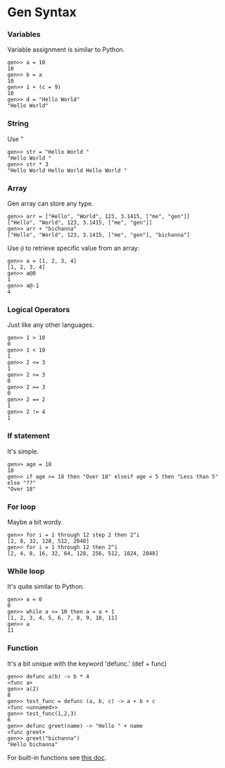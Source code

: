 
# Gen Syntax

### Variables
Variable assignment is similar to Python.
```
gen>> a = 10
10
gen>> b = a
10
gen>> 1 + (c = 9)
10
gen>> d = "Hello World"
"Hello World"
```

### String
Use "
```
gen>> str = "Hello World "
"Hello World "
gen>> str * 3
"Hello World Hello World Hello World "
```

### Array
Gen array can store any type.
```
gen>> arr = ["Hello", "World", 123, 3.1415, ["me", "gen"]]
["Hello", "World", 123, 3.1415, ["me", "gen"]]
gen>> arr + "bichanna"
["Hello", "World", 123, 3.1415, ["me", "gen"], "bichanna"]
```
Use `@` to retrieve specific value from an array:
```
gen>> a = [1, 2, 3, 4]
[1, 2, 3, 4]
gen>> a@0
1
gen>> a@-1
4
```

### Logical Operators
Just like any other languages.
```
gen>> 1 > 10
0
gen>> 1 < 10 
1
gen>> 2 <= 3
1
gen>> 2 >= 3
0
gen>> 2 == 3
0
gen>> 2 == 2
1
gen>> 2 != 4
1
```

### If statement
It's simple.
```
gen>> age = 18
18
gen>> if age >= 18 then "Over 18" elseif age < 5 then "Less than 5" else "??"
"Over 18"
```

### For loop
Maybe a bit wordy.
```
gen>> for i = 1 through 12 step 2 then 2^i
[2, 8, 32, 128, 512, 2048]
gen>> for i = 1 through 12 then 2^i
[2, 4, 8, 16, 32, 64, 128, 256, 512, 1024, 2048]
```

### While loop
It's quite similar to Python.
```
gen>> a = 0
0
gen>> while a <= 10 then a = a + 1
[1, 2, 3, 4, 5, 6, 7, 8, 9, 10, 11]
gen>> a 
11
```

### Function
It's a bit unique with the keyword 'defunc.' (def + func)
```
gen>> defunc a(b) -> b * 4
<func a>
gen>> a(2)
8
gen>> test_func = defunc (a, b, c) -> a + b + c
<func <unnamed>>
gen>> test_func(1,2,3)
6
gen>> defunc greet(name) -> "Hello " + name
<func greet>
gen>> greet("bichanna")
"Hello bichanna"
```

For built-in functions see [this doc](https://github.com/Gen-lang/Gen/blob/master/doc/builtin_functions.md).

